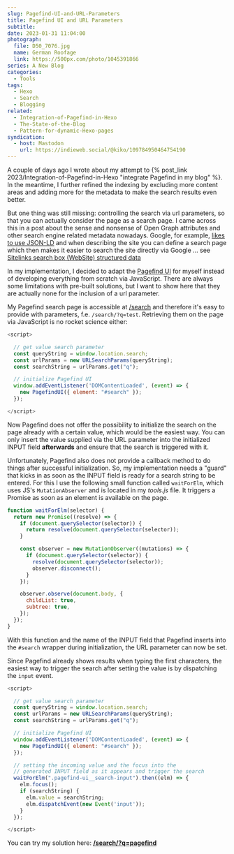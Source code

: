```yaml
---
slug: Pagefind-UI-and-URL-Parameters
title: Pagefind UI and URL Parameters
subtitle: 
date: 2023-01-31 11:04:00
photograph:
  file: D50_7076.jpg
  name: German Roofage
  link: https://500px.com/photo/1045391866
series: A New Blog
categories:
  - Tools
tags:
  - Hexo
  - Search
  - Blogging
related:
  - Integration-of-Pagefind-in-Hexo
  - The-State-of-the-Blog
  - Pattern-for-dynamic-Hexo-pages
syndication:
  - host: Mastodon
    url: https://indieweb.social/@kiko/109784950464754190
---
```


A couple of days ago I wrote about my attempt to {% post_link 2023/Integration-of-Pagefind-in-Hexo "integrate Pagefind in my blog" %}. In the meantime, I further refined the indexing by excluding more content areas and adding more for the metadata to make the search results even better.

But one thing was still missing: controlling the search via url parameters, so that you can actually consider the page as a search page. I came across this in a post about the sense and nonsense of Open Graph attributes and other search engine related metadata nowadays. Google, for example, [likes to use JSON-LD](https://developers.google.com/search/docs/appearance/structured-data/intro-structured-data) and when describing the site you can define a search page which then makes it easier to search the site directly via Google ... see [Sitelinks search box (WebSite) structured data](https://developers.google.com/search/docs/appearance/structured-data/sitelinks-searchbox)

In my implementation, I decided to adapt the [Pagefind UI](https://pagefind.app/docs/ui/) for myself instead of developing everything from scratch via JavaScript. There are always some limitations with pre-built solutions, but I want to show here that they are actually none for the inclusion of a url parameter.

<!-- more -->

My Pagefind search page is accessible at [/search](/search) and therefore it's easy to provide with parameters, f.e. ``/search/?q=test``. Retrieving them on the page via JavaScript is no rocket science either:

```js Search Page
<script>

  // get value search parameter
  const queryString = window.location.search;
  const urlParams = new URLSearchParams(queryString);
  const searchString = urlParams.get("q");

  // initialize Pagefind UI
  window.addEventListener('DOMContentLoaded', (event) => {
    new PagefindUI({ element: "#search" });
  });

</script>
```

Now Pagefind does not offer the possibility to initialize the search on the page already with a certain value, which would be the easiest way. You can only insert the value supplied via the URL parameter into the initialized INPUT field **afterwards** and ensure that the search is triggered with it.

Unfortunately, Pagefind also does not provide a callback method to do things after successful initialization. So, my implementation needs a "guard" that kicks in as soon as the INPUT field is ready for a search string to be entered. For this I use the following small function called ``waitForElm``, which uses JS's ``MutationAbserver`` and is located in my *tools.js* file. It triggers a Promise as soon as an element is available on the page.

```js tools.js
function waitForElm(selector) {
  return new Promise((resolve) => {
    if (document.querySelector(selector)) {
      return resolve(document.querySelector(selector));
    }

    const observer = new MutationObserver((mutations) => {
      if (document.querySelector(selector)) {
        resolve(document.querySelector(selector));
        observer.disconnect();
      }
    });

    observer.observe(document.body, {
      childList: true,
      subtree: true,
    });
  });
}
```

With this function and the name of the INPUT field that Pagefind inserts into the ``#search`` wrapper during initialization, the URL parameter can now be set. 

Since Pagefind already shows results when typing the first characters, the easiest way to trigger the search after setting the value is by dispatching the ``input`` event.

```js Search Page
<script>

  // get value search parameter
  const queryString = window.location.search;
  const urlParams = new URLSearchParams(queryString);
  const searchString = urlParams.get("q");

  // initialize Pagefind UI
  window.addEventListener('DOMContentLoaded', (event) => {
    new PagefindUI({ element: "#search" });
  });

  // setting the incoming value and the focus into the  
  // generated INPUT field as it appears and trigger the search
  waitForElm(".pagefind-ui__search-input").then((elm) => {
    elm.focus();
    if (searchString) { 
      elm.value = searchString;
      elm.dispatchEvent(new Event('input'));
    }
  });  

</script>
```

You can try my solution here: **[/search/?q=pagefind](/search/?q=pagefind)**
